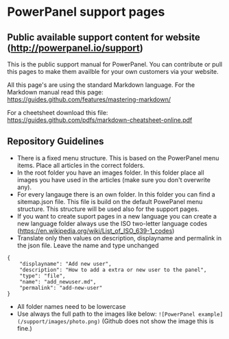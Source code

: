 # PowerPanel support pages

## Public available support content for website (http://powerpanel.io/support)

This is the public support manual for PowerPanel. You can contribute or pull this pages to make them availble for your own customers via your website.

All this page's are using the standard Markdown language. For the Markdown manual read this page: https://guides.github.com/features/mastering-markdown/

For a cheetsheet download this file: https://guides.github.com/pdfs/markdown-cheatsheet-online.pdf

## Repository Guidelines

- There is a fixed menu structure. This is based on the PowerPanel menu items. Place all articles in the correct folders.
- In the root folder you have an images folder. In this folder place all images you have used in the articles (make sure you don't overwrite any).
- For every langauge there is an own folder. In this folder you can find a sitemap.json file. This file is build on the default PowePanel menu structure. This structure will be used also for the support pages. 
- If you want to create suport pages in a new language you can create a new language folder always use the ISO two-letter language codes (https://en.wikipedia.org/wiki/List_of_ISO_639-1_codes)
- Translate only then values on description, displayname and permalink in the json file. Leave the name and type unchanged  
```    
{
    "displayname": "Add new user",
    "description": "How to add a extra or new user to the panel",
    "type": "file",
    "name": "add_newuser.md",
    "permalink": "add-new-user"
}
```
- All folder names need to be lowercase
- Use always the full path to the images like below: 
```![PowerPanel example](/support/images/photo.png)``` (Github does not show the image this is fine.)
